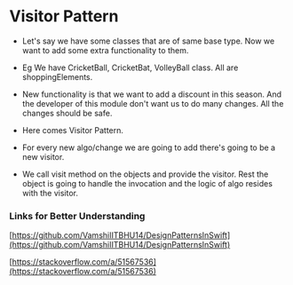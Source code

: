 # Visitor Pattern

- Let's say we have some classes that are of same base type. Now we want to add some extra functionality to them.

- Eg We have CricketBall, CricketBat, VolleyBall class. All are shoppingElements.

- New functionality is that we want to add a discount in this season. And the developer of this module don't want us to do 
many changes. All the changes should be safe.

- Here comes Visitor Pattern.

- For every new algo/change we are going to add there's going to be a new visitor.

- We call visit method on the objects and provide the visitor. Rest the object is going to handle the invocation
and the logic of algo resides with the visitor.


### Links for Better Understanding

[https://github.com/VamshiIITBHU14/DesignPatternsInSwift](https://github.com/VamshiIITBHU14/DesignPatternsInSwift)

[https://stackoverflow.com/a/51567536](https://stackoverflow.com/a/51567536)